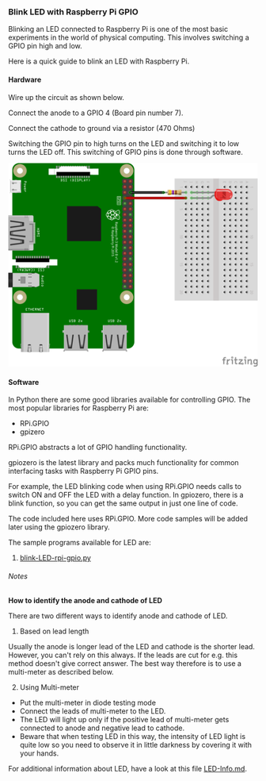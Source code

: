 ### Blink LED with Raspberry Pi GPIO

Blinking an LED connected to Raspberry Pi is one of the most basic experiments in the world of physical computing. This involves switching a GPIO pin high and low.

Here is a quick guide to blink an LED with Raspberry Pi.

#### Hardware

Wire up the circuit as shown below.

Connect the anode to a GPIO 4 (Board pin number 7).

Connect the cathode to ground via a resistor (470 Ohms)

Switching the GPIO pin to high turns on the LED and switching it to low turns the LED off. This switching of GPIO pins is done through software.

![Schematic](../../Images/basic-LED_bb.png)



#### Software

In Python there are some good libraries available for controlling GPIO. The most popular libraries for Raspberry Pi are:
* RPi.GPIO
* gpizero

RPi.GPIO abstracts a lot of GPIO handling functionality.

gpiozero is the latest library and packs much functionality for common interfacing tasks with Raspberry Pi GPIO pins.

For example, the LED blinking code when using RPi.GPIO needs calls to switch ON and OFF the LED with a delay function. In gpiozero, there is a blink function, so you can get the same output in just one line of code.

The code included here uses RPi.GPIO. More code samples will be added later using the gpiozero library.

The sample programs available for LED are:
1. [blink-LED-rpi-gpio.py](blink-LED-rpi-gpio.py)


###### Notes
**How to identify the anode and cathode of LED**

There are two different ways to identify anode and cathode of LED.

1. Based on lead length

Usually the anode is longer lead of the LED and cathode is the shorter lead. However, you can't rely on this always. If the leads are cut for e.g. this method doesn't give correct answer. The best way therefore is to use a multi-meter as described below.

2. Using Multi-meter

- Put the multi-meter in diode testing mode
- Connect the leads of multi-meter to the LED.
- The LED will light up only if the positive lead of multi-meter gets connected to anode and negative lead to cathode.
- Beware that when testing LED in this way, the intensity of LED light is quite low so you need to observe it in little darkness by covering it with your hands.

 For additional information about LED, have a look at this file [LED-Info.md](LED-Info.md).

